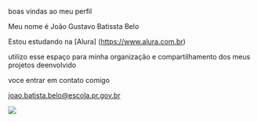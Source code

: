 boas vindas ao meu perfil

Meu nome é João Gustavo Batissta Belo

Estou estudando na [Alura] (https://www.alura.com.br)

utilizo esse espaço para minha organização e compartilhamento dos meus projetos deenvolvido 

voce entrar em contato comigo

joao.batista.belo@escola.pr.gov.br

![](https://media.tenor.com/Ow4aJ_k2rgkAAAAC/cat-monday-left-me-broken-cat.gif)
